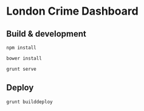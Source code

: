 # London Crime Dashboard


## Build & development

`npm install`

`bower install`

`grunt serve`

## Deploy

`grunt builddeploy`
